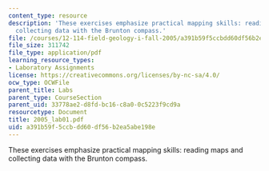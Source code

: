 ```yaml
---
content_type: resource
description: 'These exercises emphasize practical mapping skills: reading maps and
  collecting data with the Brunton compass.'
file: /courses/12-114-field-geology-i-fall-2005/a391b59f5ccbdd60df56b2ea5abe198e_2005_lab01.pdf
file_size: 311742
file_type: application/pdf
learning_resource_types:
- Laboratory Assignments
license: https://creativecommons.org/licenses/by-nc-sa/4.0/
ocw_type: OCWFile
parent_title: Labs
parent_type: CourseSection
parent_uid: 33778ae2-d8fd-bc16-c8a0-0c5223f9cd9a
resourcetype: Document
title: 2005_lab01.pdf
uid: a391b59f-5ccb-dd60-df56-b2ea5abe198e
---
```

These exercises emphasize practical mapping skills: reading maps and collecting data with the Brunton compass.